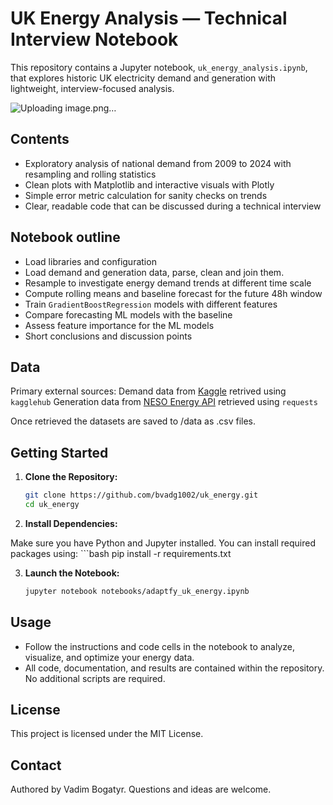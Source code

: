 # UK Energy Analysis — Technical Interview Notebook

This repository contains a Jupyter notebook, `uk_energy_analysis.ipynb`, that explores historic UK electricity demand and generation with lightweight, interview-focused analysis. 


![Uploading image.png…]()



## Contents
- Exploratory analysis of national demand from 2009 to 2024 with resampling and rolling statistics
- Clean plots with Matplotlib and interactive visuals with Plotly
- Simple error metric calculation for sanity checks on trends
- Clear, readable code that can be discussed during a technical interview


## Notebook outline
- Load libraries and configuration
- Load demand and generation data, parse, clean and join them.
- Resample to investigate energy demand trends at different time scale
- Compute rolling means and baseline forecast for the future 48h window
- Train `GradientBoostRegression` models with different features
- Compare forecasting ML models with the baseline 
- Assess feature importance for the ML models
- Short conclusions and discussion points


## Data
Primary external sources:
Demand data from [Kaggle](https://www.kaggle.com/datasets/albertovidalrod/electricity-consumption-uk-20092022/data) retrived using `kagglehub`
Generation data from [NESO Energy API](https://www.neso.energy/data-portal/historic-generation-mix/historic_gb_generation_mix#) retrieved using `requests`

Once retrieved the datasets are saved to /data as .csv files.


## Getting Started

1. **Clone the Repository:**
    ```bash
    git clone https://github.com/bvadg1002/uk_energy.git
    cd uk_energy
    ```

2. **Install Dependencies:**

Make sure you have Python and Jupyter installed. You can install required packages using:
    ```bash
    pip install -r requirements.txt
    
3. **Launch the Notebook:**
    ```bash
    jupyter notebook notebooks/adaptfy_uk_energy.ipynb
    ```

## Usage

- Follow the instructions and code cells in the notebook to analyze, visualize, and optimize your energy data.
- All code, documentation, and results are contained within the repository. No additional scripts are required.

## License

This project is licensed under the MIT License.

## Contact
Authored by Vadim Bogatyr. Questions and ideas are welcome.

